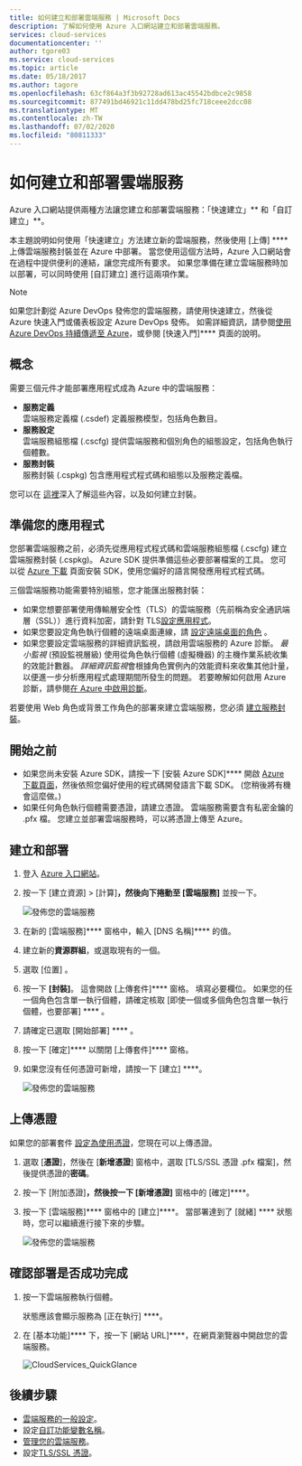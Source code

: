 ```yaml
---
title: 如何建立和部署雲端服務 | Microsoft Docs
description: 了解如何使用 Azure 入口網站建立和部署雲端服務。
services: cloud-services
documentationcenter: ''
author: tgore03
ms.service: cloud-services
ms.topic: article
ms.date: 05/18/2017
ms.author: tagore
ms.openlocfilehash: 63cf864a3f3b92728ad613ac45542bdbce2c9858
ms.sourcegitcommit: 877491bd46921c11dd478bd25fc718ceee2dcc08
ms.translationtype: MT
ms.contentlocale: zh-TW
ms.lasthandoff: 07/02/2020
ms.locfileid: "80811333"
---
```

# <a name="how-to-create-and-deploy-a-cloud-service"></a>如何建立和部署雲端服務
Azure 入口網站提供兩種方法讓您建立和部署雲端服務：「快速建立」** 和「自訂建立」**。

本主題說明如何使用「快速建立」方法建立新的雲端服務，然後使用 [上傳] **** 上傳雲端服務封裝並在 Azure 中部署。 當您使用這個方法時，Azure 入口網站會在過程中提供便利的連結，讓您完成所有要求。 如果您準備在建立雲端服務時加以部署，可以同時使用 [自訂建立] 進行這兩項作業。

> [!NOTE]
> 如果您計劃從 Azure DevOps 發佈您的雲端服務，請使用快速建立，然後從 Azure 快速入門或儀表板設定 Azure DevOps 發佈。 如需詳細資訊，請參閱[使用 Azure DevOps 持續傳遞至 Azure][TFSTutorialForCloudService]，或參閱 [快速入門]**** 頁面的說明。
>
>

## <a name="concepts"></a>概念
需要三個元件才能部署應用程式成為 Azure 中的雲端服務：

* **服務定義**  
   雲端服務定義檔 (.csdef) 定義服務模型，包括角色數目。
* **服務設定**  
   雲端服務組態檔 (.cscfg) 提供雲端服務和個別角色的組態設定，包括角色執行個體數。
* **服務封裝**  
   服務封裝 (.cspkg) 包含應用程式程式碼和組態以及服務定義檔。

您可以在 [這裡](cloud-services-model-and-package.md)深入了解這些內容，以及如何建立封裝。

## <a name="prepare-your-app"></a>準備您的應用程式
您部署雲端服務之前，必須先從應用程式程式碼和雲端服務組態檔 (.cscfg) 建立雲端服務封裝 (.cspkg)。 Azure SDK 提供準備這些必要部署檔案的工具。 您可以從 [Azure 下載](https://azure.microsoft.com/downloads/) 頁面安裝 SDK，使用您偏好的語言開發應用程式程式碼。

三個雲端服務功能需要特別組態，您才能匯出服務封裝：

* 如果您想要部署使用傳輸層安全性（TLS）的雲端服務（先前稱為安全通訊端層（SSL））進行資料加密，請針對 TLS[設定應用程式](cloud-services-configure-ssl-certificate-portal.md#modify)。
* 如果您要設定角色執行個體的遠端桌面連線，請 [設定遠端桌面的角色](cloud-services-role-enable-remote-desktop-new-portal.md) 。
* 如果您要設定雲端服務的詳細資訊監視，請啟用雲端服務的 Azure 診斷。 *最小監視* (預設監視層級) 使用從角色執行個體 (虛擬機器) 的主機作業系統收集的效能計數器。 *詳細資訊監視*會根據角色實例內的效能資料來收集其他計量，以便進一步分析應用程式處理期間所發生的問題。 若要瞭解如何啟用 Azure 診斷，請參閱[在 Azure 中啟用診斷](cloud-services-dotnet-diagnostics.md)。

若要使用 Web 角色或背景工作角色的部署來建立雲端服務，您必須 [建立服務封裝](cloud-services-model-and-package.md#servicepackagecspkg)。

## <a name="before-you-begin"></a>開始之前
* 如果您尚未安裝 Azure SDK，請按一下 [安裝 Azure SDK]**** 開啟 [Azure 下載頁面](https://azure.microsoft.com/downloads/)，然後依照您偏好使用的程式碼開發語言下載 SDK。 (您稍後將有機會這麼做。)
* 如果任何角色執行個體需要憑證，請建立憑證。 雲端服務需要含有私密金鑰的 .pfx 檔。 您建立並部署雲端服務時，可以將憑證上傳至 Azure。

## <a name="create-and-deploy"></a>建立和部署
1. 登入 [Azure 入口網站](https://portal.azure.com/)。
2. 按一下 [建立資源] > [計算]****，然後向下捲動至 [雲端服務]**** 並按一下。

    ![發佈您的雲端服務](media/cloud-services-how-to-create-deploy-portal/create-cloud-service.png)
3. 在新的 [雲端服務]**** 窗格中，輸入 [DNS 名稱]**** 的值。
4. 建立新的**資源群組**，或選取現有的一個。
5. 選取 [位置] 。
6. 按一下 **[封裝]**。 這會開啟 [上傳套件]**** 窗格。 填寫必要欄位。 如果您的任一個角色包含單一執行個體，請確定核取 [即使一個或多個角色包含單一執行個體，也要部署] **** 。
7. 請確定已選取 [開始部署] **** 。
8. 按一下 [確定]**** 以關閉 [上傳套件]**** 窗格。
9. 如果您沒有任何憑證可新增，請按一下 [建立] ****。

    ![發佈您的雲端服務](media/cloud-services-how-to-create-deploy-portal/select-package.png)

## <a name="upload-a-certificate"></a>上傳憑證
如果您的部署套件 [設定為使用憑證](cloud-services-configure-ssl-certificate-portal.md#modify)，您現在可以上傳憑證。

1. 選取 [**憑證**]，然後在 [**新增憑證**] 窗格中，選取 [TLS/SSL 憑證 .pfx 檔案]，然後提供憑證的**密碼**。
2. 按一下 [附加憑證]****，然後按一下 [新增憑證]**** 窗格中的 [確定]****。
3. 按一下 [雲端服務]**** 窗格中的 [建立]****。 當部署達到了 [就緒] **** 狀態時，您可以繼續進行接下來的步驟。

    ![發佈您的雲端服務](media/cloud-services-how-to-create-deploy-portal/attach-cert.png)

## <a name="verify-your-deployment-completed-successfully"></a>確認部署是否成功完成
1. 按一下雲端服務執行個體。

    狀態應該會顯示服務為 [正在執行] ****。
2. 在 [基本功能]**** 下，按一下 [網站 URL]****，在網頁瀏覽器中開啟您的雲端服務。

    ![CloudServices_QuickGlance](./media/cloud-services-how-to-create-deploy-portal/running.png)

[TFSTutorialForCloudService]: https://go.microsoft.com/fwlink/?LinkID=251796

## <a name="next-steps"></a>後續步驟
* [雲端服務的一般設定](cloud-services-how-to-configure-portal.md)。
* 設定[自訂功能變數名稱](cloud-services-custom-domain-name-portal.md)。
* [管理您的雲端服務](cloud-services-how-to-manage-portal.md)。
* 設定[TLS/SSL 憑證](cloud-services-configure-ssl-certificate-portal.md)。



